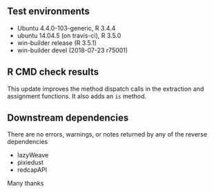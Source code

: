 ## Test environments
* Ubuntu 4.4.0-103-generic, R 3.4.4
* ubuntu 14.04.5 (on travis-ci), R 3.5.0
* win-builder release (R 3.5.1)
* win-builder devel (2018-07-23 r75001)

## R CMD check results

This update improves the method dispatch calls in the extraction and 
assignment functions.  It also adds an `is` method.

## Downstream dependencies

There are no errors, warnings, or notes returned by any of the reverse dependencies

* lazyWeave
* pixiedust
* redcapAPI 

Many thanks
